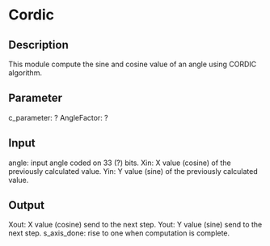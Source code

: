 # Cordic

## Description
This module compute the sine and cosine value of an angle using CORDIC algorithm.
## Parameter
c_parameter: ?
AngleFactor: ?
## Input
angle: input angle coded on 33 (?) bits.
Xin: X value (cosine) of the previously calculated value.
Yin: Y value (sine) of the previously calculated value.

## Output
Xout: X value (cosine) send to the next step.
Yout: Y value (sine) send to the next step.
s_axis_done: rise to one when computation is complete.

